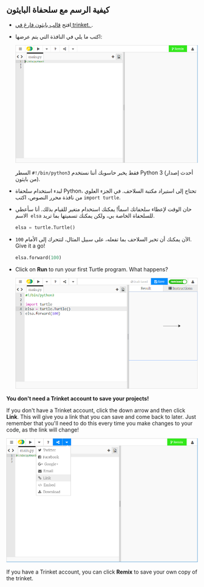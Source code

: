 ## كيفية الرسم مع سلحفاة البايثون

+ افتح [ قالب بايثون فارغ في trinket. ](http://jumpto.cc/python-new).

+ اكتب ما يلي في النافذة التي يتم عرضها:
    
    ![screenshot](images/trinket.PNG)
    
    السطر `#!/bin/python3` فقط يخبر حاسوبك أننا نستخدم Python 3 (أحدث إصدار من بايثون).

+ لبدء استخدام سلحفاة Python، تحتاج إلى استيراد مكتبة السلاحف. في الجزء العلوي من نافذة محرر النصوص، اكتب `import turtle`.

+ حان الوقت لإعطاء سلحفاتك اسماً! يمكنك استخدام متغير للقيام بذلك. أنا سأعطي الاسم` elsa` للسلحفاة الخاصة بي، ولكن يمكنك تسميتها بما تريد.
    
    ```python
    elsa = turtle.Turtle()
    ```

+ الآن يمكنك أن تخبر السلاحف بما تفعله، على سبيل المثال، لتتحرك إلى الأمام `100`. Give it a go!
    
    ```python
    elsa.forward(100)
    ```

+ Click on **Run** to run your first Turtle program. What happens?
    
    ![](images/import-turtle.png)

**You don't need a Trinket account to save your projects!**

If you don't have a Trinket account, click the down arrow and then click **Link**. This will give you a link that you can save and come back to later. Just remember that you'll need to do this every time you make changes to your code, as the link will change!

![screenshot](images/trinket-link.PNG)

If you have a Trinket account, you can click **Remix** to save your own copy of the trinket.